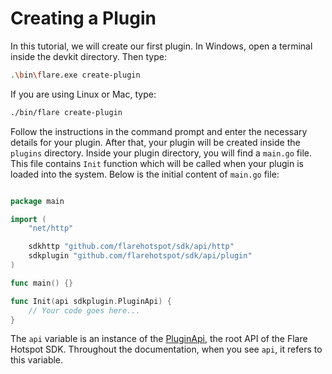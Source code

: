 
# Creating a Plugin

In this tutorial, we will create our first plugin. In Windows, open a terminal inside the devkit directory. Then type:

```sh
.\bin\flare.exe create-plugin
```

If you are using Linux or Mac, type:
```sh
./bin/flare create-plugin
```

Follow the instructions in the command prompt and enter the necessary details for your plugin.
After that, your plugin will be created inside the `plugins` directory. Inside your plugin directory, you will find a `main.go` file. This file contains `Init` function which will be called when your plugin is loaded into the system. Below is the initial content of `main.go` file:

```go

package main

import (
	"net/http"

	sdkhttp "github.com/flarehotspot/sdk/api/http"
	sdkplugin "github.com/flarehotspot/sdk/api/plugin"
)

func main() {}

func Init(api sdkplugin.PluginApi) {
    // Your code goes here...
}
```

The `api` variable is an instance of the [PluginApi](../api/plugin-api.md), the root API of the Flare Hotspot SDK. Throughout the documentation, when you see `api`, it refers to this variable.
